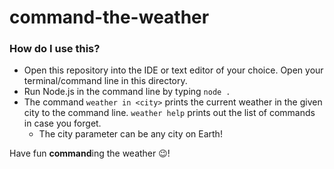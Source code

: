 # command-the-weather

### How do I use this?

- Open this repository into the IDE or text editor of your choice. Open your terminal/command line in this directory.
- Run Node.js in the command line by typing `node .`
- The command `weather in <city>` prints the current weather in the given city to the command line. `weather help` prints out the list of commands in case you forget.
  - The city parameter can be any city on Earth!

Have fun **command**ing the weather 😉!

